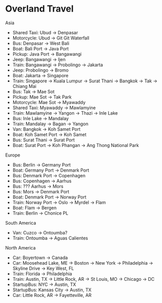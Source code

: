 ---
---

# Overland Travel

Asia
* Shared Taxi: Ubud -> Denpasar
* Motorcycle: Ubud -> Git Git Waterfall
* Bus: Denpasar -> West Bali
* Boat: Bali Port -> Java Port
* Pickup: Java Port -> Bangawangi
* Jeep: Bangawangi -> Ijen
* Train: Bangawangi -> Probolingo -> Jakarta
* Jeep: Probolingo -> Bromo
* Boat: Jakarta -> Singapore
* Train: Singapore -> Kuala Lumpur -> Surat Thani -> Bangkok -> Tak -> Chiang Mai
* Bus: Tak -> Mae Sot
* Pickup: Mae Sot -> Tak Park
* Motorcycle: Mae Sot -> Myawaddy
* Shared Taxi: Myawaddy -> Mawlamyine
* Train: Mawlamyine -> Yangon -> Thazi -> Inle Lake
* Bus: Inle Lake -> Mandalay
* Train: Mandalay -> Bagan -> Yangon
* Van: Bangkok -> Koh Samet Port
* Boat: Koh Samet Port -> Koh Samet
* Bus: Surat Thani -> Surat Port
* Boat: Surat Port -> Koh Phangan -> Ang Thong National Park

Europe
* Bus: Berlin -> Germany Port
* Boat: Germany Port -> Denmark Port
* Bus: Denmark Port -> Copenhagen
* Bus: Copenhagen -> Aarhus
* Bus: ??? Aarhus -> Mors
* Bus: Mors -> Denmark Port
* Boat: Denmark Port -> Norway Port
* Train: Norway Port -> Oslo -> Myrdel -> Flam
* Boat: Flam -> Bergen
* Train: Berlin -> Chonice PL

South America
* Van: Cuzco -> Ontoumba?
* Train: Ontoumba -> Aguas Calientes

North America
* Car: Boyertown -> Canada
* Car: Moosehead Lake, ME -> Boston -> New York -> Philadelphia -> Skyline Drive -> Key West, FL
* Train: Florida -> Philadelphia
* Train: Austin, TX -> Little Rock, AR -> St Louis, MO -> Chicago -> DC
* StartupBus: NYC -> Austin, TX
* StartupBus: Kansas City -> Austin, TX
* Car: Little Rock, AR -> Fayetteville, AR

